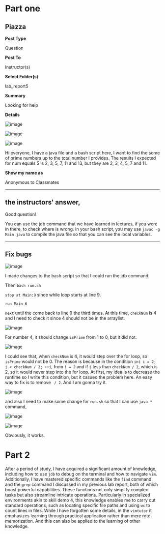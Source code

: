 # Part one

## Piazza

**Post Type**

Question

**Post To**

Instructor(s)

**Select Folder(s)**

lab_report5

**Summary**

Looking for help

**Details**

![image](https://github.com/Klein-Shen/Lab5/assets/165833763/daafdd16-4b75-435e-b5bd-e45d53690cec)

![image](https://github.com/Klein-Shen/Lab5/assets/165833763/2d6fbda8-b0fc-4c59-9c84-b5b13058b9e4)

![image](https://github.com/Klein-Shen/Lab5/assets/165833763/e00b6529-9eee-4dab-8852-d81b1f6cce81)

Hi everyone, I have a java file and a bash script here, I want to find the some of prime numbers up to the total number I provides. The results I expected for num equals 5 is 2, 3, 5, 7, 11 and 13, but they are 2, 3, 4, 5, 7 and 11.

**Show my name as**

Anonymous to Classmates

---

## the instructors' answer,

Good question!

You can use the jdb command that we have learned in lectures, if you were in there, to check where is wrong.
In your bash script, you may use `javac -g Main.java` to compile the java file so that you can see the local variables.

---

## Fix bugs

![image](https://github.com/Klein-Shen/Lab5/assets/165833763/0d1ea772-b65b-41bc-b97e-67d22cc8d792)

I made changes to the bash script so that I could run the jdb command.

Then `bash run.sh`

`stop at Main:9` since while loop starts at line 9.

`run Main 6`

`next` until the come back to line 9 the third times. At this time, `checkNum` is 4 and I need to check it since 4 should not be in the arraylist.

![image](https://github.com/Klein-Shen/Lab5/assets/165833763/5dd308c2-a630-4ecc-a6a2-a6d6199b1fc1)

For number 4, it should change `isPrime` from 1 to 0, but it did not.

![image](https://github.com/Klein-Shen/Lab5/assets/165833763/3ab5b6a3-79e8-4afe-85bc-38cf3979c2c9)

I could see that, when `checkNum` is 4, it would step over the for loop, so `isPrime` would not be 0.
The reason is because in the condition `int i = 2; i < checkNum / 2; ++i`, from `i = 2` and if `i` less than `checkNum / 2`, which is 2, so it would never step into the for loop.
At first, my idea is to decrease the runtime so I write this condition, but it casued the problem here. An easy way to fix is to remove ` / 2`. And I am gonna try it.

![image](https://github.com/Klein-Shen/Lab5/assets/165833763/412db39b-08ce-4587-a7d7-0e28d8d139b7)

and also I need to make some change for `run.sh` so that I can use `java *` command,

![image](https://github.com/Klein-Shen/Lab5/assets/165833763/ec3ebe38-76e1-4a12-89b9-72ce5ef85deb)

![image](https://github.com/Klein-Shen/Lab5/assets/165833763/74fb6018-6c7e-41f5-8948-063545debd8b)

Obviously, it works.

# Part 2

After a period of study, I have acquired a significant amount of knowledge, including how to use `jdb` to debug on the terminal and how to navigate `vim`. 
Additionally, I have mastered specific commands like the `find` command and the `grep` command I discussed in my previous lab report, both of which boast powerful capabilities. 
These functions not only simplify complex tasks but also streamline intricate operations. Particularly in specialized environments akin to skill demo 4, this knowledge enables me to carry out standard operations, such as locating specific file paths and using `wc` to count lines in files. 
While I have forgotten some details, in the `vimtutor` it emphasizes learning through practical application rather than mere rote memorization. And this can also be applied to the learning of other knowledge.

